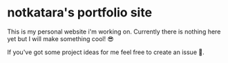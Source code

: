 # notkatara's portfolio site

This is my personal website i'm working on. Currently there is nothing here yet but I will make something cool! 😎

If you've got some project ideas for me feel free to create an issue 🎯.
